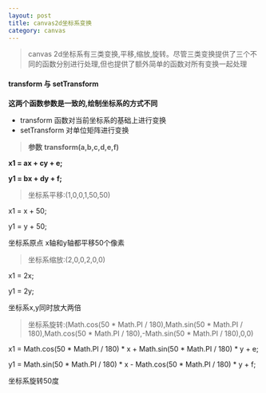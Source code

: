 ```yaml
---
layout: post
title: canvas2d坐标系变换
category: canvas
---
```


> canvas 2d坐标系有三类变换,平移,缩放,旋转。尽管三类变换提供了三个不同的函数分别进行处理,但也提供了额外简单的函数对所有变换一起处理

#### transform 与 setTransform

**这两个函数参数是一致的,绘制坐标系的方式不同**

* transform 函数对当前坐标系的基础上进行变换
* setTransform 对单位矩阵进行变换

> **参数**
**transform(a,b,c,d,e,f)**

**x1 = ax + cy + e;**

**y1 = bx + dy + f;**

> 坐标系平移:(1,0,0,1,50,50)

x1 = x + 50;

y1 = y + 50;

坐标系原点 x轴和y轴都平移50个像素

> 坐标系缩放:(2,0,0,2,0,0)

x1 = 2x;

y1 = 2y;

坐标系x,y同时放大两倍

> 坐标系旋转:(Math.cos(50 * Math.PI / 180),Math.sin(50 * Math.PI / 180),Math.cos(50 * Math.PI / 180),-Math.sin(50 * Math.PI / 180),0,0)

x1 =  Math.cos(50 * Math.PI / 180) * x + Math.sin(50 * Math.PI / 180) * y + e;

y1 =  Math.sin(50 * Math.PI / 180) * x - Math.cos(50 * Math.PI / 180) * y + f;

坐标系旋转50度
